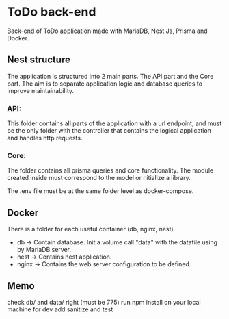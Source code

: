 # ToDo back-end 
Back-end of ToDo application made with MariaDB, Nest Js, Prisma and Docker.

## Nest structure

The application is structured into 2 main parts. The API part and the Core part. The aim is to separate application logic and database queries to improve maintainability.
### API: 
This folder contains all parts of the application with a url endpoint, and must be the only folder with the controller that contains the logical application and handles http requests.  
### Core:
The folder contains all prisma queries and core functionality. The module created inside must correspond to the model or nitialize a library.

The .env file must be at the same folder level as docker-compose.

## Docker 
There is a folder for each useful container (db, nginx, nest). 
 - db -> Contain database. Init a volume call "data" with the datafile using by MariaDB server.
 - nest -> Contains nest application.
 - nginx -> Contains the web server configuration to be defined.

## Memo
check db/ and data/ right (must be 775)
run npm install on your local machine for dev
add sanitize and test
